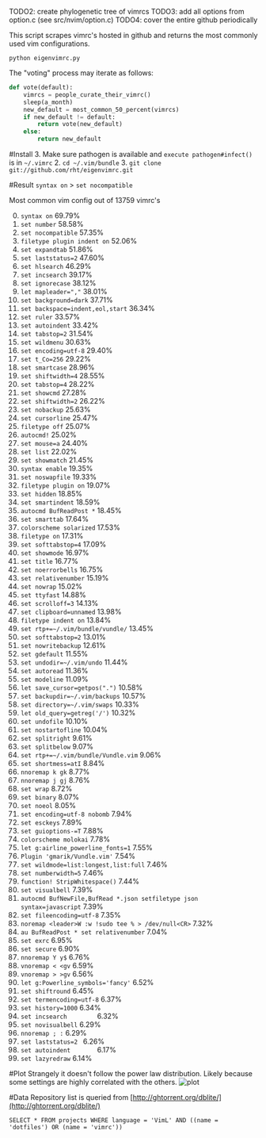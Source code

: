 TODO2: create phylogenetic tree of vimrcs
TODO3: add all options from option.c (see src/nvim/option.c)
TODO4: cover the entire github periodically

This script scrapes vimrc's hosted in github and returns the most commonly used vim configurations.

```python eigenvimrc.py```

The "voting" process may iterate as follows:

```python
def vote(default):
    vimrcs = people_curate_their_vimrc()
    sleep(a_month)
    new_default = most_common_50_percent(vimrcs)
    if new_default != default:
        return vote(new_default)
    else:
        return new_default
```

#Install
3. Make sure pathogen is available and ```execute pathogen#infect()``` is in ```~/.vimrc```
2. ```cd ~/.vim/bundle```
3. ```git clone git://github.com/rht/eigenvimrc.git```

#Result
```syntax on``` > ```set nocompatible```

Most common vim config out of 13759 vimrc's

0. ```syntax on``` 69.79%
1. ```set number``` 58.58%
2. ```set nocompatible``` 57.35%
3. ```filetype plugin indent on``` 52.06%
4. ```set expandtab``` 51.86%
5. ```set laststatus=2``` 47.60%
6. ```set hlsearch``` 46.29%
7. ```set incsearch``` 39.17%
8. ```set ignorecase``` 38.12%
9. ```let mapleader=","``` 38.01%
10. ```set background=dark``` 37.71%
11. ```set backspace=indent,eol,start``` 36.34%
12. ```set ruler``` 33.57%
13. ```set autoindent``` 33.42%
14. ```set tabstop=2``` 31.54%
15. ```set wildmenu``` 30.63%
16. ```set encoding=utf-8``` 29.40%
17. ```set t_Co=256``` 29.22%
18. ```set smartcase``` 28.96%
19. ```set shiftwidth=4``` 28.55%
20. ```set tabstop=4``` 28.22%
21. ```set showcmd``` 27.28%
22. ```set shiftwidth=2``` 26.22%
23. ```set nobackup``` 25.63%
24. ```set cursorline``` 25.47%
25. ```filetype off``` 25.07%
26. ```autocmd!``` 25.02%
27. ```set mouse=a``` 24.40%
28. ```set list``` 22.02%
29. ```set showmatch``` 21.45%
30. ```syntax enable``` 19.35%
31. ```set noswapfile``` 19.33%
32. ```filetype plugin on``` 19.07%
33. ```set hidden``` 18.85%
34. ```set smartindent``` 18.59%
35. ```autocmd BufReadPost *``` 18.45%
36. ```set smarttab``` 17.64%
37. ```colorscheme solarized``` 17.53%
38. ```filetype on``` 17.31%
39. ```set softtabstop=4``` 17.09%
40. ```set showmode``` 16.97%
41. ```set title``` 16.77%
42. ```set noerrorbells``` 16.75%
43. ```set relativenumber``` 15.19%
44. ```set nowrap``` 15.02%
45. ```set ttyfast``` 14.88%
46. ```set scrolloff=3``` 14.13%
47. ```set clipboard=unnamed``` 13.98%
48. ```filetype indent on``` 13.84%
49. ```set rtp+=~/.vim/bundle/vundle/``` 13.45%
50. ```set softtabstop=2``` 13.01%
51. ```set nowritebackup``` 12.61%
52. ```set gdefault``` 11.55%
53. ```set undodir=~/.vim/undo``` 11.44%
54. ```set autoread``` 11.36%
55. ```set modeline``` 11.09%
56. ```let save_cursor=getpos(".")``` 10.58%
57. ```set backupdir=~/.vim/backups``` 10.57%
58. ```set directory=~/.vim/swaps``` 10.33%
59. ```let old_query=getreg('/')``` 10.32%
60. ```set undofile``` 10.10%
61. ```set nostartofline``` 10.04%
62. ```set splitright``` 9.61%
63. ```set splitbelow``` 9.07%
64. ```set rtp+=~/.vim/bundle/Vundle.vim``` 9.06%
65. ```set shortmess=atI``` 8.84%
66. ```nnoremap k gk``` 8.77%
67. ```nnoremap j gj``` 8.76%
68. ```set wrap``` 8.72%
69. ```set binary``` 8.07%
70. ```set noeol``` 8.05%
71. ```set encoding=utf-8 nobomb``` 7.94%
72. ```set esckeys``` 7.89%
73. ```set guioptions-=T``` 7.88%
74. ```colorscheme molokai``` 7.78%
75. ```let g:airline_powerline_fonts=1``` 7.55%
76. ```Plugin 'gmarik/Vundle.vim'``` 7.54%
77. ```set wildmode=list:longest,list:full``` 7.46%
78. ```set numberwidth=5``` 7.46%
79. ```function! StripWhitespace()``` 7.44%
80. ```set visualbell``` 7.39%
81. ```autocmd BufNewFile,BufRead *.json setfiletype json syntax=javascript``` 7.39%
82. ```set fileencoding=utf-8``` 7.35%
83. ```noremap <leader>W :w !sudo tee % > /dev/null<CR>``` 7.32%
84. ```au BufReadPost * set relativenumber``` 7.04%
85. ```set exrc``` 6.95%
86. ```set secure``` 6.90%
87. ```nnoremap Y y$``` 6.76%
88. ```vnoremap < <gv``` 6.59%
89. ```vnoremap > >gv``` 6.56%
90. ```let g:Powerline_symbols='fancy'``` 6.52%
91. ```set shiftround``` 6.45%
92. ```set termencoding=utf-8``` 6.37%
93. ```set history=1000``` 6.34%
94. ```set incsearch		``` 6.32%
95. ```set novisualbell``` 6.29%
96. ```nnoremap ; :``` 6.29%
97. ```set laststatus=2 ``` 6.26%
98. ```set autoindent		``` 6.17%
99. ```set lazyredraw``` 6.14%


#Plot
Strangely it doesn't follow the power law distribution. Likely because some settings are highly correlated with the others.
![plot](fig.png)

#Data
Repository list is queried from [http://ghtorrent.org/dblite/](http://ghtorrent.org/dblite/)

```SELECT * FROM projects WHERE language = 'VimL' AND ((name = 'dotfiles') OR (name = 'vimrc'))```
